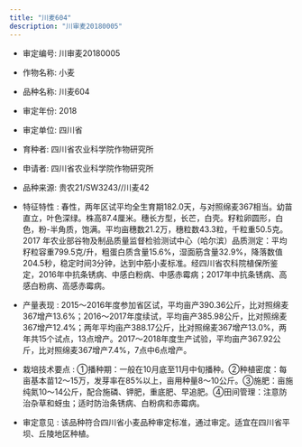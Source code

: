 ```yaml
---
title: "川麦604"
description: "川审麦20180005"
---
```

* 审定编号:  川审麦20180005

*  作物名称:  小麦

*  品种名称:  川麦604

*  审定年份:  2018

*  审定单位:  四川省

* 育种者:  四川省农业科学院作物研究所

*  申请者:  四川省农业科学院作物研究所

*  品种来源:  贵农21/SW3243//川麦42

*  特征特性 : 
春性，两年区试平均全生育期182.0天，与对照绵麦367相当。幼苗直立，叶色深绿。株高87.4厘米。穗长方型，长芒，白壳。籽粒卵圆形，白色，粉-半角质，饱满。平均亩穗数21.2万，穗粒数43.3粒，千粒重50.5克。2017 年农业部谷物及制品质量监督检验测试中心（哈尔滨）品质测定：平均籽粒容重799.5克/升，粗蛋白质含量15.6%，湿面筋含量32.9%，降落数值204.5秒，稳定时间3分钟，达到中筋小麦标准。经四川省农科院植保所鉴定，2016年中抗条锈病、中感白粉病、中感赤霉病；2017年中抗条锈病、高感白粉病、高感赤霉病。
 
*  产量表现 : 
2015～2016年度参加省区试，平均亩产390.36公斤，比对照绵麦367增产13.6%；2016～2017年度续试，平均亩产385.98公斤，比对照绵麦367增产12.4%；两年平均亩产388.17公斤，比对照绵麦367增产13.0%，两年共15个试点，13点增产。2017～2018年度生产试验，平均亩产367.92公斤，比对照绵麦367增产7.4%，7点中6点增产。

*  栽培技术要点 : 
①播种期：一般在10月底至11月中旬播种。②种植密度：每亩基本苗12～15万，发芽率在85%以上，亩用种量8～10公斤。③施肥：亩施纯氮10～14公斤，配合施磷、钾肥，重底肥、早追肥。④田间管理：注意防治杂草和蚜虫；适时防治条锈病、白粉病和赤霉病。

*  审定意见 : 
该品种符合四川省小麦品种审定标准，通过审定。适宜在四川省平坝、丘陵地区种植。
